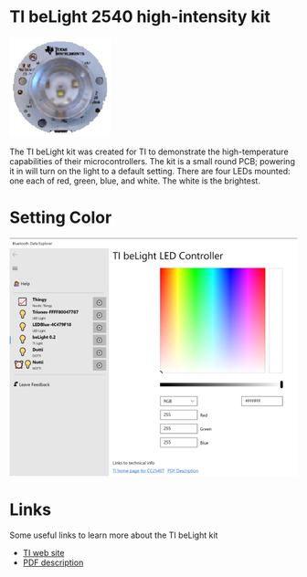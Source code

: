 ﻿# TI beLight 2540 high-intensity kit

![TI beLight kit](../DevicePictures/TI_beLight_2540-175.png)

The TI beLight kit was created for TI to demonstrate the high-temperature capabilities
of their microcontrollers. The kit is a small round PCB; powering it in will turn on 
the light to a default setting. There are four LEDs mounted: one each of red, green, blue,
and white. The white is the brightest.

# Setting Color
![Color](../ScreenShots/Light_TI_beLight_2540.png)

# Links
Some useful links to learn more about the TI beLight kit

* [TI web site](http://www.ti.com/tool/tidc-bluetooth-low-energy-light)
* [PDF description](http://www.ti.com/lit/ug/swru392a/swru392a.pdf)